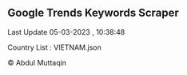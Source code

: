 

## Google Trends Keywords Scraper 
 
Last Update 05-03-2023 , 10:38:48

Country List :
VIETNAM.json



© Abdul Muttaqin 
